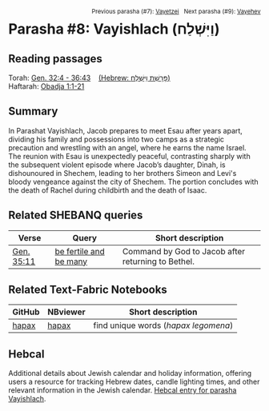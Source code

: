 <span style="float: right;"><sup>Previous parasha (#7): <a href="../07%20-%20Vayetzei/README.md#start">Vayetzei</a> &nbsp;&nbsp;Next parasha (#9): <a href="../09%20-%20Vayehev/README.md#start">Vayehev</a></sup></span>

# Parasha #8: Vayishlach (וַיִּשְׁלַח) <a name="start"></a>

## Reading passages

Torah: [Gen. 32:4 - 36:43](https://www.stepbible.org/?q=version=NASB2020|reference=Gen.32:4-36:43&options=HNVUG) &nbsp;&nbsp; [(Hebrew: פָּרָשַׁת וַיִּשְׁלַח)](https://tikkun.io/#/p/vayishlach)<br>
Haftarah: [Obadja 1:1-21](https://www.stepbible.org/?q=version=NASB2020|reference=Obad&options=HNVUG)

## Summary

In Parashat Vayishlach, Jacob prepares to meet Esau after years apart, dividing his family and possessions into two camps as a strategic precaution and wrestling with an angel, where he earns the name Israel. The reunion with Esau is unexpectedly peaceful, contrasting sharply with the subsequent violent episode where Jacob’s daughter, Dinah, is dishounoured in Shechem, leading to her brothers Simeon and Levi's bloody vengeance against the city of Shechem. The portion concludes with the death of Rachel during childbirth and the death of Isaac.

## Related SHEBANQ queries

Verse | Query | Short description
--- | --- | ---
[Gen. 35:11](https://www.stepbible.org/?q=version=NASB2020\|reference=Gen.35:11&options=HNVUG)  | [be fertile and be many](https://shebanq.ancient-data.org/hebrew/text?iid=6286&version=2021&page=1&mr=r&qw=q) | Command by God to Jacob after returning to Bethel.

## Related Text-Fabric Notebooks

GitHub | NBviewer | Short description
---|---|---
[hapax](hapax.ipynb) | [hapax](https://nbviewer.org/github/tonyjurg/Parashot/blob/main/WeeklyParasha/08%20-%20Vayishlach/hapax.ipynb)| find unique words (*hapax legomena*)


## Hebcal

Additional details about Jewish calendar and holiday information, offering users a resource for tracking Hebrew dates, candle lighting times, and other relevant information in the Jewish calendar. [Hebcal entry for parasha Vayishlach](https://www.hebcal.com/sedrot/vayishlach).
